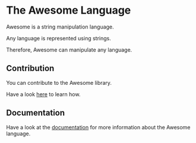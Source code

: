 # The Awesome Language

Awesome is a string manipulation language.

Any language is represented using strings.

Therefore, Awesome can manipulate any language.

## Contribution

You can contribute to the Awesome library.

Have a look [here](https://gitlab.com/lebel.louisjacob/awesome/wikis/Library) to learn how.

## Documentation

Have a look at the [documentation](https://gitlab.com/lebel.louisjacob/awesome/wikis/Home) for more information about the Awesome language.